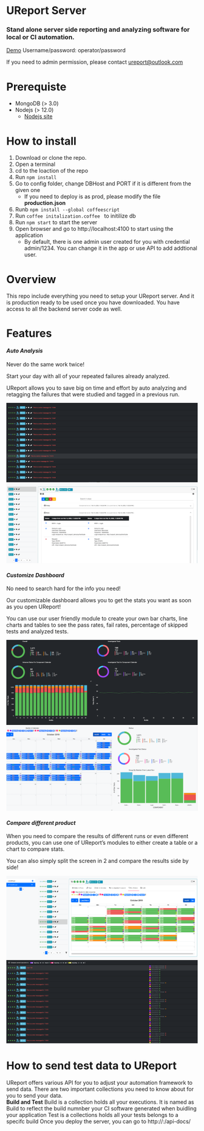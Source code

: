 # UReport Server
### Stand alone server side reporting and analyzing software for local or CI automation.
[Demo](https://ureport-demo.herokuapp.com/#/)
Username/password: operator/password

If you need to admin permission, please contact ureport@outlook.com

# Prerequiste
- MongoDB (> 3.0)
- Nodejs (> 12.0)
    - [Nodejs site](https://ureport-demo.herokuapp.com/#/)

# How to install
1. Download or clone the repo.
2. Open a terminal
3. cd to the loaction of the repo
4. Run `npm install`
5. Go to config folder, change DBHost and PORT if it is different from the given one
    + If you need to deploy is as prod, please modify the file **production.json**
6. Runb `npm install --global coffeescript`
6. Run `coffee initalization.coffee ` to initilize db
7. Run `npm start` to start the server
8. Open browser and go to http://localhost:4100 to start using the application
    + By default, there is one admin user created for you with credential admin/1234. You can change it in the app or use API to add addtional user.

# Overview
This repo include everything you need to setup your UReport server. And it is production ready to be used once you have downloaded. You have access to all the backend server code as well.

# Features
<h4 class="display-5"><i class="fas fa-microscope"> Auto Analysis</i></h2>
<p class="lead">Never do the same work twice!</p>
<p>Start your day with all of your repeated failures already analyzed.</p>
<p>UReport allows you to save big on time and effort by auto analyzing and retagging the failures that were studied and tagged in a previous run.</p>

![image info](./dist/assets/images/auto_1.png)
![image info](./dist/assets/images/auto_2.png)

<h4 class="display-5"> <i class="fa fa-wrench"> Customize Dashboard</i></h2>
<p class="lead">No need to search hard for the info you need!</p>
<P>Our customizable dashboard allows you to get the stats you want as soon as you open UReport!</P>You can use our user friendly module to create your own bar charts, line charts and tables to see the pass rates, fail rates, percentage of skipped tests and analyzed tests.

![image info](./dist/assets/images/cd_1.png)
![image info](./dist/assets/images/cd_4.png)

<h4 class="display-5"> <i class="fas fa-balance-scale"> Compare different product</i></h2>
<p class="lead">When you need to compare the results of different runs or even different products, you can use one of UReport’s modules to either create a table or a chart to compare stats.</p>
<p>You can also simply split the screen in 2 and compare the results side by side! </p>

![image info](./dist/assets/images/cdf_1.png)
![image info](./dist/assets/images/cdf_2.png)

# How to send test data to UReport
UReport offers various API for you to adjust your automation framework to send data.
There are two important collections you need to know about for you to send your data.
<br>
**Build and Test**
Build is a collection holds all your executions. It is named as Build to reflect the build numnber your CI software generated when buidling your application 
Test is a collections holds all your tests belongs to a specifc build
Once you deploy the server, you can go to http://<your-server>:<your-port>/api-docs/

<!-- # What to contribute to UI?
Check out our UI repo -->